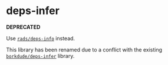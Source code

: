 # deps-infer

**DEPRECATED**

Use [`rads/deps-info`](https://github.com/rads/deps-info) instead.

This library has been renamed due to a conflict with the existing [`borkdude/deps-infer`](https://github.com/borkdude/deps-infer) library.

